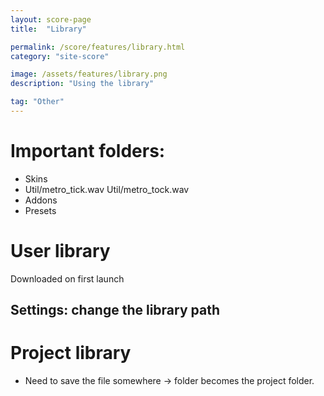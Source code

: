 ```yaml
---
layout: score-page
title:  "Library"

permalink: /score/features/library.html
category: "site-score"

image: /assets/features/library.png
description: "Using the library"

tag: "Other"
---
```



# Important folders: 
- Skins
- Util/metro_tick.wav Util/metro_tock.wav 
- Addons
- Presets

# User library
Downloaded on first launch 

## Settings: change the library path

# Project library
- Need to save the file somewhere -> folder becomes the project folder.